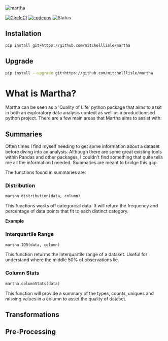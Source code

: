 ![martha](https://user-images.githubusercontent.com/18128531/38394881-8b12db68-3973-11e8-93f5-145701744ca9.png)

[![CircleCI](https://circleci.com/gh/mitchelllisle/martha.svg?style=svg)](https://circleci.com/gh/mitchelllisle/martha)
[![codecov](https://codecov.io/gh/mitchelllisle/martha/branch/master/graph/badge.svg)](https://codecov.io/gh/mitchelllisle/martha)
![Status](https://img.shields.io/badge/status-alpha-red.svg)

## Installation
```bash
pip install git+https://github.com/mitchelllisle/martha
```
## Upgrade
```bash
pip install --upgrade git+https://github.com/mitchelllisle/martha
```

# What is Martha?
Martha can be seen as a 'Quality of Life' python package that aims to assit in both an exploratory data analysis context as well as a productionised python project. There are a few main areas that Martha aims to assist with:

## Summaries
Often times I find myself needing to get some information about a dataset before diving into an analysis. Although there are some great existing tools within Pandas and other packages, I couldn't find something that quite tells me all the information I needed. Summaries are meant to bridge this gap.

The functions found in summaries are:

### Distribution
```python
martha.distribution(data, column)
```
This functions works off categorical data. It will return the frequency and percentage of data points that fit to each distinct category.

**Example**


### Interquartile Range
```python
martha.IQR(data, column)
```
This function returms the Interquartile range of a dataset. Useful for understand where the middle 50% of observations lie.

### Column Stats
```python
martha.columnStats(data)
```
This function will provide a summary of the types, counts, uniques and missing values in a column to asset the quality of dataset.


## Transformations

## Pre-Processing
